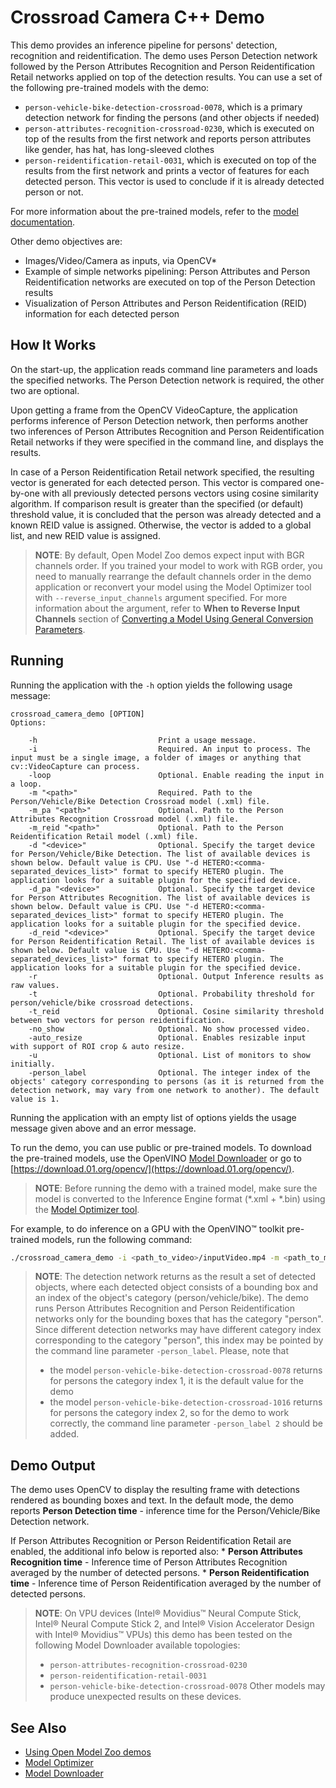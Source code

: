 # Crossroad Camera C++ Demo

This demo provides an inference pipeline for persons' detection, recognition and reidentification. The demo uses Person Detection network followed by the Person Attributes Recognition and Person Reidentification Retail networks applied on top of the detection results. You can use a set of the following pre-trained models with the demo:

* `person-vehicle-bike-detection-crossroad-0078`, which is a primary detection network for finding the persons (and other objects if needed)
* `person-attributes-recognition-crossroad-0230`, which is executed on top of the results from the first network and
reports person attributes like gender, has hat, has long-sleeved clothes
* `person-reidentification-retail-0031`, which is executed on top of the results from the first network and prints
a vector of features for each detected person. This vector is used to conclude if it is already detected person or not.

For more information about the pre-trained models, refer to the [model documentation](../../models/intel/index.md).

Other demo objectives are:
* Images/Video/Camera as inputs, via OpenCV\*
* Example of simple networks pipelining: Person Attributes and Person Reidentification networks are executed on top of
the Person Detection results
* Visualization of Person Attributes and Person Reidentification (REID) information for each detected person


## How It Works

On the start-up, the application reads command line parameters and loads the specified networks. The Person Detection
network is required, the other two are optional.

Upon getting a frame from the OpenCV VideoCapture, the application performs inference of Person Detection network, then performs another
two inferences of Person Attributes Recognition and Person Reidentification Retail networks if they were specified in the
command line, and displays the results.

In case of a Person Reidentification Retail network specified, the resulting vector is generated for each detected person. This vector is
compared one-by-one with all previously detected persons vectors using cosine similarity algorithm. If comparison result
is greater than the specified (or default) threshold value, it is concluded that the person was already detected and a known
REID value is assigned. Otherwise, the vector is added to a global list, and new REID value is assigned.

> **NOTE**: By default, Open Model Zoo demos expect input with BGR channels order. If you trained your model to work with RGB order, you need to manually rearrange the default channels order in the demo application or reconvert your model using the Model Optimizer tool with `--reverse_input_channels` argument specified. For more information about the argument, refer to **When to Reverse Input Channels** section of [Converting a Model Using General Conversion Parameters](https://docs.openvinotoolkit.org/latest/_docs_MO_DG_prepare_model_convert_model_Converting_Model_General.html).

## Running

Running the application with the `-h` option yields the following usage message:
```
crossroad_camera_demo [OPTION]
Options:

    -h                           Print a usage message.
    -i                           Required. An input to process. The input must be a single image, a folder of images or anything that cv::VideoCapture can process.
    -loop                        Optional. Enable reading the input in a loop.
    -m "<path>"                  Required. Path to the Person/Vehicle/Bike Detection Crossroad model (.xml) file.
    -m_pa "<path>"               Optional. Path to the Person Attributes Recognition Crossroad model (.xml) file.
    -m_reid "<path>"             Optional. Path to the Person Reidentification Retail model (.xml) file.
    -d "<device>"                Optional. Specify the target device for Person/Vehicle/Bike Detection. The list of available devices is shown below. Default value is CPU. Use "-d HETERO:<comma-separated_devices_list>" format to specify HETERO plugin. The application looks for a suitable plugin for the specified device.
    -d_pa "<device>"             Optional. Specify the target device for Person Attributes Recognition. The list of available devices is shown below. Default value is CPU. Use "-d HETERO:<comma-separated_devices_list>" format to specify HETERO plugin. The application looks for a suitable plugin for the specified device.
    -d_reid "<device>"           Optional. Specify the target device for Person Reidentification Retail. The list of available devices is shown below. Default value is CPU. Use "-d HETERO:<comma-separated_devices_list>" format to specify HETERO plugin. The application looks for a suitable plugin for the specified device.
    -r                           Optional. Output Inference results as raw values.
    -t                           Optional. Probability threshold for person/vehicle/bike crossroad detections.
    -t_reid                      Optional. Cosine similarity threshold between two vectors for person reidentification.
    -no_show                     Optional. No show processed video.
    -auto_resize                 Optional. Enables resizable input with support of ROI crop & auto resize.
    -u                           Optional. List of monitors to show initially.
    -person_label                Optional. The integer index of the objects' category corresponding to persons (as it is returned from the detection network, may vary from one network to another). The default value is 1.
```

Running the application with an empty list of options yields the usage message given above and an error message.

To run the demo, you can use public or pre-trained models. To download the pre-trained models, use the OpenVINO [Model Downloader](../../tools/downloader/README.md) or go to [https://download.01.org/opencv/](https://download.01.org/opencv/).

> **NOTE**: Before running the demo with a trained model, make sure the model is converted to the Inference Engine format (\*.xml + \*.bin) using the [Model Optimizer tool](https://docs.openvinotoolkit.org/latest/_docs_MO_DG_Deep_Learning_Model_Optimizer_DevGuide.html).

For example, to do inference on a GPU with the OpenVINO&trade; toolkit pre-trained models, run the following command:

```sh
./crossroad_camera_demo -i <path_to_video>/inputVideo.mp4 -m <path_to_model>/person-vehicle-bike-detection-crossroad-0078.xml -m_pa <path_to_model>/person-attributes-recognition-crossroad-0230.xml -m_reid <path_to_model>/person-reidentification-retail-0079.xml -d GPU
```

> **NOTE**: The detection network returns as the result a set of detected objects, where each detected object consists of a bounding box and an index of the object's category (person/vehicle/bike). The demo runs Person Attributes Recognition and Person Reidentification networks only for the bounding boxes that has the category "person".
> Since different detection networks may have different category index corresponding to the category "person", this index may be pointed by the command line parameter `-person_label`.
> Please, note that
> * the model `person-vehicle-bike-detection-crossroad-0078` returns for persons the category index 1, it is the default value for the demo
> * the model `person-vehicle-bike-detection-crossroad-1016` returns for persons the category index 2, so for the demo to work correctly, the command line parameter `-person_label 2` should be added.

## Demo Output

The demo uses OpenCV to display the resulting frame with detections rendered as bounding boxes and text.
In the default mode, the demo reports **Person Detection time** - inference time for the Person/Vehicle/Bike Detection network.

If Person Attributes Recognition or Person Reidentification Retail are enabled, the additional info below is reported also:
	* **Person Attributes Recognition time** - Inference time of Person Attributes Recognition averaged by the number of detected persons.
	* **Person Reidentification time** - Inference time of Person Reidentification averaged by the number of detected persons.

> **NOTE**: On VPU devices (Intel® Movidius™ Neural Compute Stick, Intel® Neural Compute Stick 2, and Intel® Vision Accelerator Design with Intel® Movidius™ VPUs) this demo has been tested on the following Model Downloader available topologies: 
> * `person-attributes-recognition-crossroad-0230`
> * `person-reidentification-retail-0031`
> * `person-vehicle-bike-detection-crossroad-0078`
> Other models may produce unexpected results on these devices.

## See Also
* [Using Open Model Zoo demos](../README.md)
* [Model Optimizer](https://docs.openvinotoolkit.org/latest/_docs_MO_DG_Deep_Learning_Model_Optimizer_DevGuide.html)
* [Model Downloader](../../tools/downloader/README.md)
